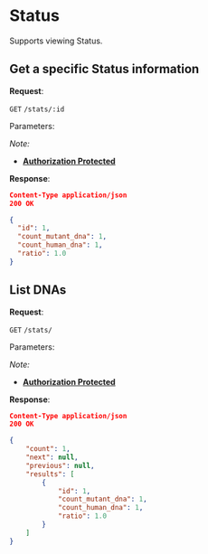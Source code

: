 # Status
Supports viewing Status.


## Get a specific Status information

**Request**:

`GET` `/stats/:id`

Parameters:

*Note:*

- **[Authorization Protected](authentication.md)**

**Response**:

```json
Content-Type application/json
200 OK

{
  "id": 1,
  "count_mutant_dna": 1,
  "count_human_dna": 1,
  "ratio": 1.0
}
```


## List DNAs

**Request**:

`GET` `/stats/`

Parameters:

*Note:*

- **[Authorization Protected](authentication.md)**

**Response**:

```json
Content-Type application/json
200 OK

{
    "count": 1,
    "next": null,
    "previous": null,
    "results": [
        {
            "id": 1,
            "count_mutant_dna": 1,
            "count_human_dna": 1,
            "ratio": 1.0
        }
    ]
}
```
